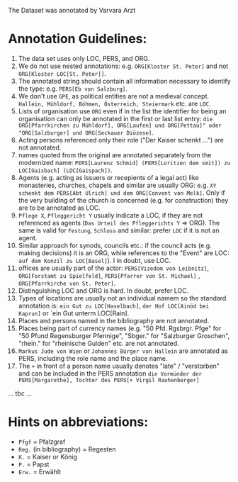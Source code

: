 The Dataset was annotated by Varvara Arzt

# Annotation Guidelines:
1. The data set uses only LOC, PERS, and ORG.
1. We do not use nested annotations: e.g. `ORG[Kloster St. Peter]` and not `ORG[Kloster LOC[St. Peter]]`.
1. The annotated string should contain all information necessary to identify the type: e.g. `PERS[Eb von Salzburg]`.
1. We don't use `GPE`, as political entities are not a medieval concept. `Hallein, Mühldorf, Böhmen, Österreich, Steiermark` etc. are `LOC`.
1. Lists of organisation use `ORG` even if in the list the identifier for being an organisation can only be annotated in the first or last list entry: `die ORG[Pfarrkirchen zu Mühldorf], ORG[Laufen] und ORG[Pettau]" oder "ORG[Salzburger] und ORG[Seckauer Diözese]`.
1. Acting persons referenced only their role ("Der Kaiser schenkt ...") are not annotated.
1. names quoted from the original are annotated separately from the modernized name: `PERS[Laurenz Schmid] (PERS[Loritzen dem smit]) zu LOC[Gaisbach] (LOC[Gaispach])`.
1. Agents (e.g. acting as issuers or recepients of a legal act) like monasteries, churches, chapels and similar are usually ORG: e.g. `XY schenkt dem PERS[Abt Ulrich] und dem ORG[Convent von Melk]`. Only if the very building of the church is concerned (e.g. for construction) they are to be annotated as LOC.
1. `Pflege X`, `Pfleggericht Y` usually indicate a LOC, if they are not referenced as agents (`Das Urteil des Pfleggerichts Y` => ORG). The same is valid for `Festung`, `Schloss` and similar: prefer `LOC` if it is not an agent.
1. Similar approach for synods, councils etc.: if the council acts (e.g. making decisions) it is an ORG, while references to the "Event" are LOC: `auf dem Konzil zu LOC[Basel]`). I in doubt, use LOC.
1. offices are usually part of the actor: `PERS[Vizedom von Leibnitz]`, `ORG[Forstamt zu Spielfeld]`, `PERS[Pfarrer von St. Michael]` , `ORG[Pfarrkirche von St. Peter]`.
1. Distinguishing LOC and ORG is hard. In doubt, prefer LOC.
1. Types of locations are usually not an individual namem so the standard annotation is: `ein Gut zu LOC[Haselbach]`, `der Hof LOC[Ainöd bei Kaprun]` or `ein Gut unterm LOC[Rain].
1. Places and persons named in the bibliography are not annotated.
1. Places being part of currency names (e.g. "50 Pfd. Rgsbrgr. Pfge" for "50 Pfund Regensburger Pfennige", "Sbger." for "Salzburger Groschen", "rhein." for "rheinische Gulden" etc. are not annotated.
1. `Markus Jude von Wien` or `Johannes Bürger von Hallein` are annotated as PERS, including the role name and the place name.
1. The `+` in front of a person name usually denotes "late" / "verstorben" and can be included in the PERS annotation `die Vormünder der PERS[Margarethe], Tochter des PERS[+ Virgil Rauhenberger]`

... tbc ...

# Hints on abbreviations:
- `Pfgf` = Pfalzgraf
- `Reg.` (in bibliography) = Regesten
- `K.` = Kaiser or König
- `P.` = Papst
- `Erw.` = Erwählt

